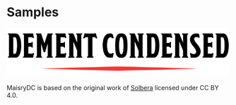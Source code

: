 # Samples

<img src='./images/DementCondensed-Bold.svg' />

MaisryDC is based on the original work of [Solbera](https://www.reddit.com/r/UnearthedArcana/comments/3vpphx/5e_font_package_embeddable_cc_edition/) licensed under CC BY 4.0.

